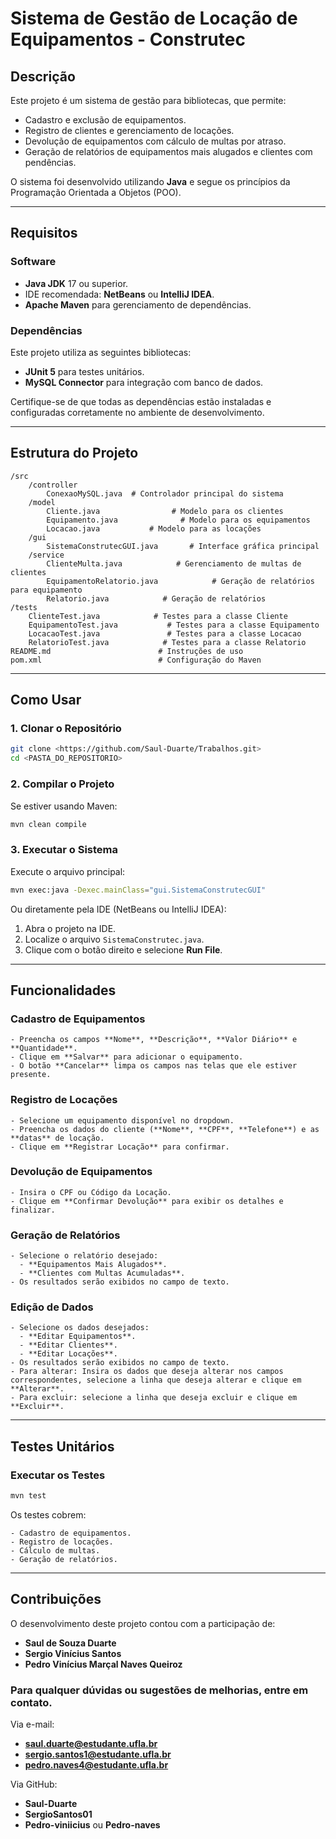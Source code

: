 # **Sistema de Gestão de Locação de Equipamentos - Construtec**

## **Descrição**
Este projeto é um sistema de gestão para bibliotecas, que permite:
- Cadastro e exclusão de equipamentos.
- Registro de clientes e gerenciamento de locações.
- Devolução de equipamentos com cálculo de multas por atraso.
- Geração de relatórios de equipamentos mais alugados e clientes com pendências.

O sistema foi desenvolvido utilizando **Java** e segue os princípios da Programação Orientada a Objetos (POO).

---

## **Requisitos**

### **Software**
- **Java JDK** 17 ou superior.
- IDE recomendada: **NetBeans** ou **IntelliJ IDEA**.
- **Apache Maven** para gerenciamento de dependências.

### **Dependências**
Este projeto utiliza as seguintes bibliotecas:
- **JUnit 5** para testes unitários.
- **MySQL Connector** para integração com banco de dados.

Certifique-se de que todas as dependências estão instaladas e configuradas corretamente no ambiente de desenvolvimento.

---

## **Estrutura do Projeto**

```plaintext
/src
    /controller
        ConexaoMySQL.java  # Controlador principal do sistema
    /model
        Cliente.java                # Modelo para os clientes
        Equipamento.java              # Modelo para os equipamentos
        Locacao.java           # Modelo para as locações
    /gui
        SistemaConstrutecGUI.java       # Interface gráfica principal
    /service
        ClienteMulta.java            # Gerenciamento de multas de clientes
        EquipamentoRelatorio.java            # Geração de relatórios para equipamento
        Relatorio.java            # Geração de relatórios
/tests
    ClienteTest.java            # Testes para a classe Cliente
    EquipamentoTest.java           # Testes para a classe Equipamento
    LocacaoTest.java               # Testes para a classe Locacao
    RelatorioTest.java            # Testes para a classe Relatorio
README.md                        # Instruções de uso
pom.xml                          # Configuração do Maven
```

---

## **Como Usar**

### **1. Clonar o Repositório**

```bash
git clone <https://github.com/Saul-Duarte/Trabalhos.git>
cd <PASTA_DO_REPOSITORIO>
```

### **2. Compilar o Projeto**

Se estiver usando Maven:

```bash
mvn clean compile
```

### **3. Executar o Sistema**

Execute o arquivo principal:

```bash
mvn exec:java -Dexec.mainClass="gui.SistemaConstrutecGUI"
```

Ou diretamente pela IDE (NetBeans ou IntelliJ IDEA):

1. Abra o projeto na IDE.
2. Localize o arquivo `SistemaConstrutec.java`.
3. Clique com o botão direito e selecione **Run File**.

---

## **Funcionalidades**

### **Cadastro de Equipamentos**

```plaintext
- Preencha os campos **Nome**, **Descrição**, **Valor Diário** e **Quantidade**.
- Clique em **Salvar** para adicionar o equipamento.
- O botão **Cancelar** limpa os campos nas telas que ele estiver presente.
```

### **Registro de Locações**

```plaintext
- Selecione um equipamento disponível no dropdown.
- Preencha os dados do cliente (**Nome**, **CPF**, **Telefone**) e as **datas** de locação.
- Clique em **Registrar Locação** para confirmar.
```

### **Devolução de Equipamentos**

```plaintext
- Insira o CPF ou Código da Locação.
- Clique em **Confirmar Devolução** para exibir os detalhes e finalizar.
```

### **Geração de Relatórios**

```plaintext
- Selecione o relatório desejado:
  - **Equipamentos Mais Alugados**.
  - **Clientes com Multas Acumuladas**.
- Os resultados serão exibidos no campo de texto.
```

### **Edição de Dados**

```plaintext
- Selecione os dados desejados:
  - **Editar Equipamentos**.
  - **Editar Clientes**.
  - **Editar Locações**.
- Os resultados serão exibidos no campo de texto.
- Para alterar: Insira os dados que deseja alterar nos campos correspondentes, selecione a linha que deseja alterar e clique em **Alterar**.
- Para excluir: selecione a linha que deseja excluir e clique em **Excluir**.
```

---

## **Testes Unitários**

### **Executar os Testes**

```bash
mvn test
```

Os testes cobrem:

```plaintext
- Cadastro de equipamentos.
- Registro de locações.
- Cálculo de multas.
- Geração de relatórios.
```

---

## **Contribuições**

O desenvolvimento deste projeto contou com a participação de:
- **Saul de Souza Duarte**
- **Sergio Vinícius Santos**
- **Pedro Vinícius Marçal Naves Queiroz**

### **Para qualquer dúvidas ou sugestões de melhorias, entre em contato.**
 
Via e-mail: 
- **saul.duarte@estudante.ufla.br**
- **sergio.santos1@estudante.ufla.br**
- **pedro.naves4@estudante.ufla.br**
 
Via GitHub:
- **Saul-Duarte**
- **SergioSantos01**
- **Pedro-viniicius** ou **Pedro-naves**